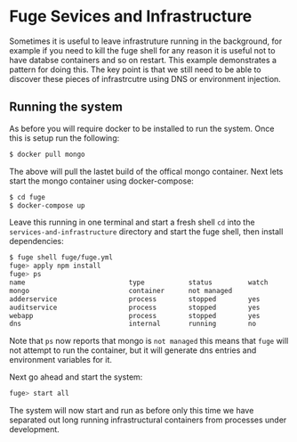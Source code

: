 # Fuge Sevices and Infrastructure
Sometimes it is useful to leave infrastruture running in the background, for example if you need to kill the fuge shell for any reason it is useful not to have databse containers and so on restart. This example demonstrates a pattern for doing this. The key point is that we still need to be able to discover these pieces of infrastrcutre using DNS or environment injection.

## Running the system
As before you will require docker to be installed to run the system. Once this is setup run the following:

```sh
$ docker pull mongo
```

The above will pull the lastet build of the offical mongo container. Next lets start the mongo container using docker-compose:

```sh
$ cd fuge
$ docker-compose up
```

Leave this running in one terminal and start a fresh shell `cd` into the `services-and-infrastructure` directory and start the fuge shell, then install dependencies:

```sh
$ fuge shell fuge/fuge.yml
fuge> apply npm install
fuge> ps
name                          type           status         watch          tail
mongo                         container      not managed
adderservice                  process        stopped        yes            yes
auditservice                  process        stopped        yes            yes
webapp                        process        stopped        yes            yes
dns                           internal       running        no             no
```

Note that `ps` now reports that mongo is `not managed` this means that `fuge` will not attempt to run the container, but it will generate dns entries and environment variables for it.

Next go ahead and start the system:

```sh
fuge> start all
```

The system will now start and run as before only this time we have separated out long running infrastructural containers from processes under development.

